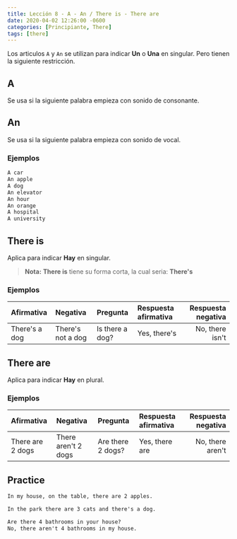 ```yaml
---
title: Lección 8 - A - An / There is - There are
date: 2020-04-02 12:26:00 -0600
categories: [Principiante, There]
tags: [there]
---
```


Los articulos `A` y `An` se utilizan para indicar **Un** o **Una** en singular. Pero tienen la siguiente restricción.


## A 

Se usa si la siguiente palabra empieza con sonido de consonante.


## An 

Se usa si la siguiente palabra empieza con sonido de vocal.


### Ejemplos
```html
A car
An apple
A dog
An elevator
An hour
An orange
A hospital
A university
```


## There is

Aplica para indicar **Hay** en singular.
> **Nota:** **There is** tiene su forma corta, la cual seria: **There's**

### Ejemplos
|Afirmativa|Negativa|Pregunta|Respuesta afirmativa|Respuesta negativa| 
|:---|:--|:--|:--|---:|
|There's a dog | There's not a dog | Is there a dog? | Yes, there's | No, there isn't 


## There are

Aplica para indicar **Hay** en plural.


### Ejemplos
|Afirmativa|Negativa|Pregunta|Respuesta afirmativa|Respuesta negativa| 
|:---|:--|:--|:--|---:|
|There are 2 dogs | There aren't 2 dogs  | Are there 2 dogs?  | Yes, there are | No, there aren't 


## Practice
```html
In my house, on the table, there are 2 apples.

In the park there are 3 cats and there's a dog.

Are there 4 bathrooms in your house?
No, there aren't 4 bathrooms in my house.
```